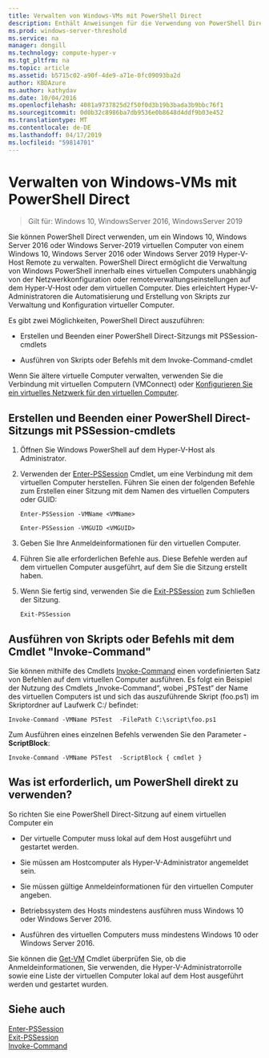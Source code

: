 ```yaml
---
title: Verwalten von Windows-VMs mit PowerShell Direct
description: Enthält Anweisungen für die Verwendung von PowerShell Direct zum Verwalten der virtuellen Computer ohne Rückgriff auf ein Netzwerk oder eine Remoteverbindung mit ihnen.
ms.prod: windows-server-threshold
ms.service: na
manager: dongill
ms.technology: compute-hyper-v
ms.tgt_pltfrm: na
ms.topic: article
ms.assetid: b5715c02-a90f-4de9-a71e-0fc09093ba2d
author: KBDAzure
ms.author: kathydav
ms.date: 10/04/2016
ms.openlocfilehash: 4081a9737825d2f50f0d3b19b3bada3b9bbc76f1
ms.sourcegitcommit: 0d0b32c8986ba7db9536e0b8648d4ddf9b03e452
ms.translationtype: MT
ms.contentlocale: de-DE
ms.lasthandoff: 04/17/2019
ms.locfileid: "59814701"
---
```

# <a name="manage-windows-virtual-machines-with-powershell-direct"></a>Verwalten von Windows-VMs mit PowerShell Direct

>Gilt für: Windows 10, WindowsServer 2016, WindowsServer 2019
  
Sie können PowerShell Direct verwenden, um ein Windows 10, Windows Server 2016 oder Windows Server-2019 virtuellen Computer von einem Windows 10, Windows Server 2016 oder Windows Server 2019 Hyper-V-Host Remote zu verwalten. PowerShell Direct ermöglicht die Verwaltung von Windows PowerShell innerhalb eines virtuellen Computers unabhängig von der Netzwerkkonfiguration oder remoteverwaltungseinstellungen auf dem Hyper-V-Host oder dem virtuellen Computer. Dies erleichtert Hyper-V-Administratoren die Automatisierung und Erstellung von Skripts zur Verwaltung und Konfiguration virtueller Computer.  
  
Es gibt zwei Möglichkeiten, PowerShell Direct auszuführen:  
  
- Erstellen und Beenden einer PowerShell Direct-Sitzungs mit PSSession-cmdlets
  
- Ausführen von Skripts oder Befehls mit dem Invoke-Command-cmdlet
  
Wenn Sie ältere virtuelle Computer verwalten, verwenden Sie die Verbindung mit virtuellen Computern (VMConnect) oder [Konfigurieren Sie ein virtuelles Netzwerk für den virtuellen Computer](https://technet.microsoft.com/library/cc816585.aspx).  
  
## <a name="create-and-exit-a-powershell-direct-session-using-pssession-cmdlets"></a>Erstellen und Beenden einer PowerShell Direct-Sitzungs mit PSSession-cmdlets  
  
1. Öffnen Sie Windows PowerShell auf dem Hyper-V-Host als Administrator.  
  
2. Verwenden der [Enter-PSSession](https://technet.microsoft.com/library/hh849707.aspx) Cmdlet, um eine Verbindung mit dem virtuellen Computer herstellen. Führen Sie einen der folgenden Befehle zum Erstellen einer Sitzung mit dem Namen des virtuellen Computers oder GUID:  
  
    ```  
    Enter-PSSession -VMName <VMName>  
    ```  
  
    ```  
    Enter-PSSession -VMGUID <VMGUID>  
    ```  
  
3. Geben Sie Ihre Anmeldeinformationen für den virtuellen Computer.   
4. Führen Sie alle erforderlichen Befehle aus. Diese Befehle werden auf dem virtuellen Computer ausgeführt, auf dem Sie die Sitzung erstellt haben.  
  
5.  Wenn Sie fertig sind, verwenden Sie die [Exit-PSSession](https://technet.microsoft.com/library/hh849743.aspx) zum Schließen der Sitzung.   
  
    ```  
    Exit-PSSession  
    ```  
  
## <a name="run-script-or-command-with-invoke-command-cmdlet"></a>Ausführen von Skripts oder Befehls mit dem Cmdlet "Invoke-Command"  
Sie können mithilfe des Cmdlets [Invoke-Command](https://docs.microsoft.com/powershell/module/Microsoft.PowerShell.Core/Invoke-Command) einen vordefinierten Satz von Befehlen auf dem virtuellen Computer ausführen. Es folgt ein Beispiel der Nutzung des Cmdlets „Invoke-Command“, wobei „PSTest“ der Name des virtuellen Computers ist und sich das auszuführende Skript (foo.ps1) im Skriptordner auf Laufwerk C:/ befindet:   
  
```  
Invoke-Command -VMName PSTest  -FilePath C:\script\foo.ps1  
```  
  
Zum Ausführen eines einzelnen Befehls verwenden Sie den Parameter **-ScriptBlock**:  
  
```  
Invoke-Command -VMName PSTest  -ScriptBlock { cmdlet }  
```  
  
## <a name="whats-required-to-use-powershell-direct"></a>Was ist erforderlich, um PowerShell direkt zu verwenden?  
So richten Sie eine PowerShell Direct-Sitzung auf einem virtuellen Computer ein  
  
-   Der virtuelle Computer muss lokal auf dem Host ausgeführt und gestartet werden.  
  
-   Sie müssen am Hostcomputer als Hyper-V-Administrator angemeldet sein.  
  
-   Sie müssen gültige Anmeldeinformationen für den virtuellen Computer angeben.  
  
-   Betriebssystem des Hosts mindestens ausführen muss Windows 10 oder Windows Server 2016.
  
-   Ausführen des virtuellen Computers muss mindestens Windows 10 oder Windows Server 2016.  
  
Sie können die [Get-VM](https://docs.microsoft.com/powershell/module/hyper-v/get-vm) Cmdlet überprüfen Sie, ob die Anmeldeinformationen, Sie verwenden, die Hyper-V-Administratorrolle sowie eine Liste der virtuellen Computer lokal auf dem Host ausgeführt werden und gestartet wurden.  
  
## <a name="see-also"></a>Siehe auch  
[Enter-PSSession](https://docs.microsoft.com/powershell/module/Microsoft.PowerShell.Core/Enter-PSSession)  
[Exit-PSSession](https://docs.microsoft.com/powershell/module/Microsoft.PowerShell.Core/Exit-PSSession)  
[Invoke-Command](https://docs.microsoft.com/powershell/module/Microsoft.PowerShell.Core/Invoke-Command)  
  


